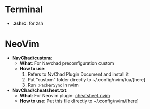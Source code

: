 # Terminal
* **.zshrc**: for zsh

# NeoVim
* **NavChad/custom**: 
  * **What**: For Navchad preconfiguration custom 
  * **How to use**: 
    1. Refers to NvChad Plugin Document and install it
    2. Put "custom" folder directly to ~/.config/nvim/lua/[here]
    3. Run ```:PackerSync``` in nvim
* **NavChad/cheatsheet.txt**:
  * **What**: For Neovim plugin: [cheatsheet.nvim](https://github.com/sudormrfbin/cheatsheet.nvim)
  * **How to use**: Put this file directly to ~/.config/nvim/[here]
